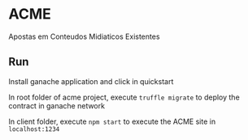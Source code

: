 # ACME
Apostas em Conteudos Midiaticos Existentes

## Run
Install ganache application and click in quickstart

In root folder of acme project, execute `truffle migrate` to deploy the
contract in ganache network


In client folder, execute `npm start` to execute the ACME site in
`localhost:1234`

